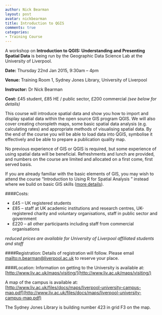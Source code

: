 ```yaml
---
author: Nick Bearman
layout: post
avatar: nickbearman
title: Introduction to QGIS
comments: true
categories:
- Training Course
---
```


A workshop on **Introduction to QGIS: Understanding and Presenting Spatial Data** is being run by the Geographic Data Science Lab at the University of Liverpool.

**Date:** Thursday 22nd Jan 2015, 9:30am – 4pm

**Venue:** Training Room 1, Sydney Jones Library, University of Liverpool

**Instructor:** Dr Nick Bearman

**Cost:** £45 student, £85 HE / public sector, £200 commercial *(see below for details)*

This course will introduce spatial data and show you how to import and display spatial data within the open source GIS program QGIS. We will also cover creating choropleth maps, some basic spatial data analysis (e.g. calculating rates) and appropriate methods of visualising spatial data. By the end of the course you will be able to load data into QGIS, symbolise it effectively and be able to prepare a publication quality map. 

No previous experience of GIS or QGIS is required, but some experience of using spatial data will be beneficial. Refreshments and lunch are provided, and numbers on the course are limited and allocated on a first come, first served basis.

If you are already familiar with the basic elements of GIS, you may wish to attend the course “Introduction to Using R for Spatial Analysis ” instead where we build on basic GIS skills ([more details](http://geographicdatascience.com/training%20course/2014/12/01/R-Spatial-Analysis/)). 

####Costs:
- £45 – UK registered students
- £85 – staff at UK academic institutions and research centres, UK-registered charity and voluntary organisations, staff in public sector and government
- £220 – all other participants including staff from commercial organisations  

*reduced prices are available for University of Liverpool affiliated students and staff*

####Registration:
Details of registration will follow. Please email <mailto:n.bearman@liverpool.ac.uk> to reserve your place.

####Location:
Information on getting to the University is available at: [http://www.liv.ac.uk/maps/visiting/](http://www.liv.ac.uk/maps/visiting/)

A map of the campus is available at: [http://www.liv.ac.uk/files/docs/maps/liverpool-university-campus-map.pdf](http://www.liv.ac.uk/files/docs/maps/liverpool-university-campus-map.pdf)

The Sydney Jones Library is building number 423 in grid F3 on the map. 
